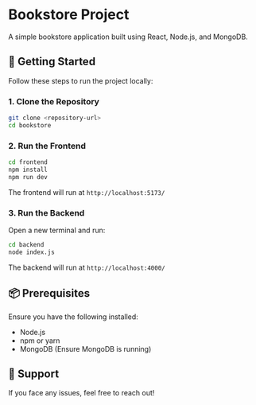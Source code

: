 # Bookstore Project

A simple bookstore application built using React, Node.js, and MongoDB.

## 🚀 Getting Started

Follow these steps to run the project locally:

### 1. Clone the Repository
```bash
git clone <repository-url>
cd bookstore
```

### 2. Run the Frontend
```bash
cd frontend
npm install
npm run dev
```
The frontend will run at `http://localhost:5173/`

### 3. Run the Backend
Open a new terminal and run:
```bash
cd backend
node index.js
```
The backend will run at `http://localhost:4000/`

## 📦 Prerequisites
Ensure you have the following installed:
- Node.js
- npm or yarn
- MongoDB (Ensure MongoDB is running)

## 📧 Support
If you face any issues, feel free to reach out!